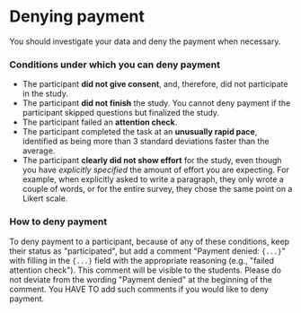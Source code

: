 
# Denying payment

You should investigate your data and deny the payment when necessary.

### Conditions under which you can deny payment
- The participant **did not give consent**, and, therefore, did not participate in the study.
- The participant **did not finish** the study. You cannot deny payment if the participant skipped questions but finalized the study.
- The participant failed an **attention check**.
- The participant completed the task at an **unusually rapid pace**, identified as being more than 3 standard deviations faster than the average.
- The participant **clearly did not show effort** for the study, even though you have *explicitly specified* the amount of effort you are expecting. For example, when explicitly asked to write a paragraph, they only wrote a couple of words, or for the entire survey, they chose the same point on a Likert scale.

### How to deny payment
To deny payment to a participant, because of any of these conditions, keep their status as "participated", but add a comment "Payment denied: `{...}`" with filling in the `{...}` field with the appropriate reasoning (e.g., "failed attention check"). This comment will be visible to the students. Please do not deviate from the wording "Payment denied" at the beginning of the comment. You HAVE TO add such comments if you would like to deny payment.
